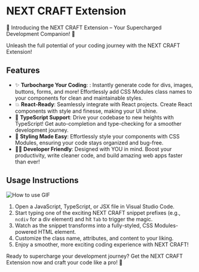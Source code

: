 # NEXT CRAFT Extension

🚀 Introducing the NEXT CRAFT Extension – Your Supercharged Development Companion! 🚀

Unleash the full potential of your coding journey with the NEXT CRAFT Extension!

## Features

- ✨ **Turbocharge Your Coding**: : Instantly generate code for divs, images, buttons, forms, and more! Effortlessly add CSS Modules class names to your components for clean and maintainable styles.
- 💥 **React-Ready**: Seamlessly integrate with React projects. Create React components with style and finesse, making your UI shine.
- 🚗 **TypeScript Support**: Drive your codebase to new heights with TypeScript! Get auto-completion and type-checking for a smoother development journey.
- 🎨 **Styling Made Easy**: Effortlessly style your components with CSS Modules, ensuring your code stays organized and bug-free.
- 👩‍💻 **Developer Friendly**: Designed with YOU in mind. Boost your productivity, write cleaner code, and build amazing web apps faster than ever!

## Usage Instructions

![How to use GIF](https://i.imgur.com/vjRyul2.gif)

1. Open a JavaScript, TypeScript, or JSX file in Visual Studio Code.
2. Start typing one of the exciting NEXT CRAFT snippet prefixes (e.g., `ncdiv` for a div element) and hit `Tab` to trigger the magic.
3. Watch as the snippet transforms into a fully-styled, CSS Modules-powered HTML element.
4. Customize the class name, attributes, and content to your liking.
5. Enjoy a smoother, more exciting coding experience with NEXT CRAFT!

Ready to supercharge your development journey? Get the NEXT CRAFT Extension now and craft your code like a pro! 🚀

